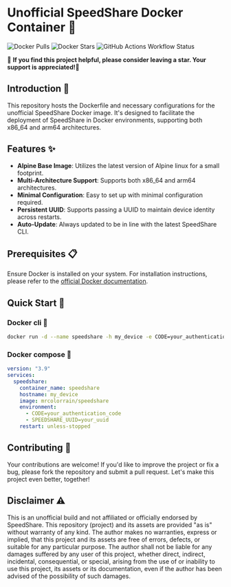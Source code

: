 # Unofficial SpeedShare Docker Container 🚀
![Docker Pulls](https://img.shields.io/docker/pulls/mrcolorrain/speedshare?style=flat-square&link=https://hub.docker.com/r/mrcolorrain/speedshare)
![Docker Stars](https://img.shields.io/docker/stars/mrcolorrain/speedshare?style=flat-square&link=https://hub.docker.com/r/mrcolorrain/speedshare)
![GitHub Actions Workflow Status](https://img.shields.io/github/actions/workflow/status/MRColorR/speedshare/docker-publish.yml?style=flat&link=https%3A%2F%2Fhub.docker.com%2Frepository%2Fdocker%2Fmrcolorrain%2Fspeedshare)

🌟 **If you find this project helpful, please consider leaving a star. Your support is appreciated!🙂** 

## Introduction 📖
This repository hosts the Dockerfile and necessary configurations for the unofficial SpeedShare Docker image. It's designed to facilitate the deployment of SpeedShare in Docker environments, supporting both x86_64 and arm64 architectures.

## Features ✨
- **Alpine Base Image**: Utilizes the latest version of Alpine linux for a small footprint.
- **Multi-Architecture Support**: Supports both x86_64 and arm64 architectures.
- **Minimal Configuration**: Easy to set up with minimal configuration required.
- **Persistent UUID**: Supports passing a UUID to maintain device identity across restarts.
- **Auto-Update**: Always updated to be in line with the latest SpeedShare CLI.

## Prerequisites 📋
Ensure Docker is installed on your system. For installation instructions, please refer to the [official Docker documentation](https://docs.docker.com/get-docker/).

## Quick Start 🚀
### Docker cli 🐳
```bash
docker run -d --name speedshare -h my_device -e CODE=your_authentication_code -e SPEEDSHARE_UUID=your_uuid mrcolorrain/speedshare 
```
### Docker compose 🐳
```yaml
version: "3.9"
services:
  speedshare:
    container_name: speedshare
    hostname: my_device
    image: mrcolorrain/speedshare
    environment:
      - CODE=your_authentication_code
      - SPEEDSHARE_UUID=your_uuid
    restart: unless-stopped
```

## Contributing 🤲
Your contributions are welcome! If you'd like to improve the project or fix a bug, please fork the repository and submit a pull request. Let's make this project even better, together!

## Disclaimer ⚠️
This is an unofficial build and not affiliated or officially endorsed by SpeedShare.
This repository (project) and its assets are provided "as is" without warranty of any kind.
The author makes no warranties, express or implied, that this project and its assets are free of errors, defects, or suitable for any particular purpose.
The author shall not be liable for any damages suffered by any user of this project, whether direct, indirect, incidental, consequential, or special, arising from the use of or inability to use this project, its assets or its documentation, even if the author has been advised of the possibility of such damages.
